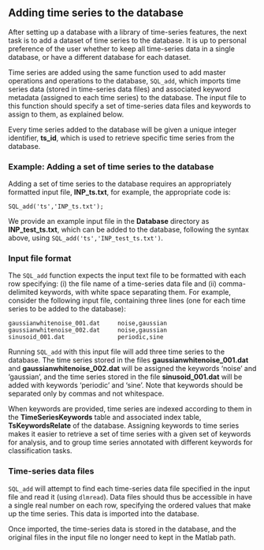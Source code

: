 ## Adding time series to the database
<!--{#sec:addingTimeSeries}-->

After setting up a database with a library of time-series features, the next task is to add a dataset of time series to the database.
It is up to personal preference of the user whether to keep all time-series data in a single database, or have a different database for each dataset.

Time series are added using the same function used to add master operations and operations to the database, `SQL_add`, which imports time series data (stored in time-series data files) and associated keyword metadata (assigned to each time series) to the database.
The input file to this function should specify a set of time-series data files and keywords to assign to them, as explained below.

Every time series added to the database will be given a unique integer identifier, **ts\_id**, which is used to retrieve specific time series from the database.

### Example: Adding a set of time series to the database
Adding a set of time series to the database requires an appropriately formatted input file, **INP_ts.txt**, for example, the appropriate code is:

    SQL_add('ts','INP_ts.txt');

We provide an example input file in the **Database** directory as **INP_test_ts.txt**, which can be added to the database, following the syntax above, using `SQL_add('ts','INP_test_ts.txt')`.

### Input file format

The `SQL_add` function expects the input text file to be formatted with each row specifying: (i) the file name of a time-series data file and (ii) comma-delimited keywords, with white space separating them.
For example, consider the following input file, containing three lines (one for each time series to be added to the database):

    gaussianwhitenoise_001.dat     noise,gaussian
    gaussianwhitenoise_002.dat     noise,gaussian
    sinusoid_001.dat               periodic,sine
    
Running `SQL_add` with this input file will add three time series to the database. The time series stored in the files **gaussianwhitenoise_001.dat** and **gaussianwhitenoise_002.dat** will be assigned the keywords ‘noise’ and ‘gaussian’, and the time series stored in the file **sinusoid_001.dat** will be added with keywords ‘periodic’ and ‘sine’.
Note that keywords should be separated only by commas and not whitespace.

When keywords are provided, time series are indexed according to them in the **TimeSeriesKeywords** table and associated index table, **TsKeywordsRelate** of the database.
Assigning keywords to time series makes it easier to retrieve a set of time series with a given set of keywords for analysis, and to group time series annotated with different keywords for classification tasks.

### Time-series data files

`SQL_add` will attempt to find each time-series data file specified in the input file and read it (using `dlmread`).
Data files should thus be accessible in 
have a single real number on each row, specifying the ordered values that make up the time series.
This data is imported into the database.

Once imported, the time-series data is stored in the database, and the original files in the input file no longer need to kept in the Matlab path.